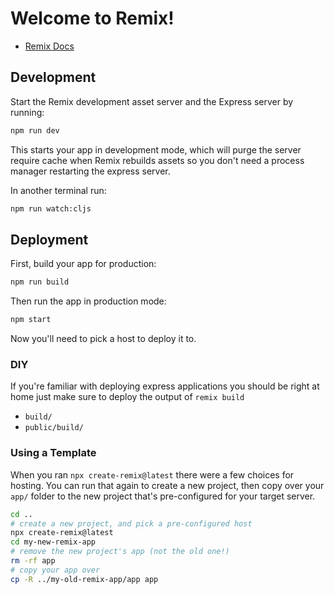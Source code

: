 # Welcome to Remix!

- [Remix Docs](https://remix.run/docs)

## Development

Start the Remix development asset server and the Express server by running:

```sh
npm run dev
```

This starts your app in development mode, which will purge the server require cache when Remix rebuilds assets so you don't need a process manager restarting the express server.

In another terminal run:

```sh
npm run watch:cljs
```

## Deployment

First, build your app for production:

```sh
npm run build
```

Then run the app in production mode:

```sh
npm start
```

Now you'll need to pick a host to deploy it to.

### DIY

If you're familiar with deploying express applications you should be right at home just make sure to deploy the output of `remix build`

- `build/`
- `public/build/`

### Using a Template

When you ran `npx create-remix@latest` there were a few choices for hosting. You can run that again to create a new project, then copy over your `app/` folder to the new project that's pre-configured for your target server.

```sh
cd ..
# create a new project, and pick a pre-configured host
npx create-remix@latest
cd my-new-remix-app
# remove the new project's app (not the old one!)
rm -rf app
# copy your app over
cp -R ../my-old-remix-app/app app
```
